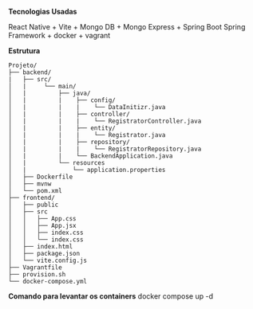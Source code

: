 **Tecnologias Usadas**

React Native + Vite + Mongo DB + Mongo Express + Spring Boot Spring Framework + docker + vagrant


**Estrutura**

```
Projeto/
├── backend/
|   ├── src/
│   |     └── main/
│   |         ├── java/
│   |         |    ├── config/
│   |         |    |    └── DataInitizr.java
│   |         |    ├── controller/
│   |         |    |    └── RegistratorController.java
│   |         |    ├── entity/
│   |         |    |    └── Registrator.java
│   |         |    ├── repository/
│   |         |    |    └── RegistratorRepository.java
│   |         |    └── BackendApplication.java 
│   |         └── resources
│   |             └── application.properties   
│   ├── Dockerfile
│   ├── mvnw
│   └── pom.xml
├── frontend/
│   ├── public
│   ├── src
│   │   ├── App.css
│   │   ├── App.jsx
│   │   ├── index.css
│   │   └── index.css
│   ├── index.html
│   ├── package.json
│   └── vite.config.js
├── Vagrantfile
├── provision.sh
└── docker-compose.yml
```

**Comando para levantar os containers**
docker compose up -d


